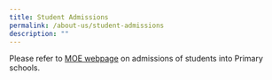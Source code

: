 ```yaml
---
title: Student Admissions
permalink: /about-us/student-admissions
description: ""
---
```

Please refer to [MOE webpage](https://www.moe.gov.sg/primary) on admissions of students into Primary schools.